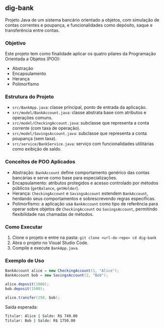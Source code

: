 ## dig-bank
Projeto Java de um sistema bancário orientado a objetos, com simulação de contas correntes e poupança, e funcionalidades como depósito, saque e transferência entre contas.

### Objetivo
Este projeto tem como finalidade aplicar os quatro pilares da Programação Orientada a Objetos (POO):
- Abstração
- Encapsulamento
- Herança
- Polimorfismo

### Estrutura do Projeto
- `src/BankApp.java`: classe principal, ponto de entrada da aplicação.
- `src/model/BankAccount.java`: classe abstrata base com atributos e operações comuns.
- `src/model/CheckingAccount.java`: subclasse que representa a conta corrente (com taxa de operação).
- `src/model/SavingsAccount.java`: subclasse que representa a conta poupança (sem taxa).
- `src/service/BankService.java`: serviço com funcionalidades utilitárias como exibição de saldo.

### Conceitos de POO Aplicados
- Abstração: `BankAccount` define comportamento genérico das contas bancárias e serve como base para especializações.
- Encapsulamento: atributos protegidos e acesso controlado por métodos públicos (`getBalance`, `getHolder`).
- Herança: `CheckingAccount` e `SavingsAccount` estendem `BankAccount`, herdando seus comportamentos e sobrescrevendo regras específicas.
- Polimorfismo: a aplicação usa `BankAccount` como tipo de referência para operar sobre objetos de `CheckingAccount` ou `SavingsAccount`, permitindo flexibilidade nas chamadas de métodos.

### Como Executar
1. Clone o projeto e entre na pasta: `git clone <url-do-repo> cd dig-bank`
2. Abra o projeto no Visual Studio Code.
3. Compile e execute `BankApp.java`.

### Exemplo de Uso
```java
BankAccount alice = new CheckingAccount(1, "Alice");
BankAccount bob = new SavingsAccount(2, "Bob");

alice.deposit(1000);
bob.deposit(1500);

alice.transfer(250, bob);
```

Saída esperada: 
```bash
Titular: Alice | Saldo: R$ 749.00
Titular: Bob | Saldo: R$ 1750.00
```